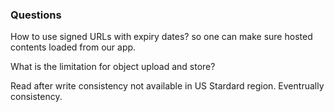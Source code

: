 ### Questions

How to use signed URLs with expiry dates? so one can make sure hosted contents loaded from our app.

What is the limitation for object upload and store?

Read after write consistency not available in US Stardard region. Eventrually consistency.


